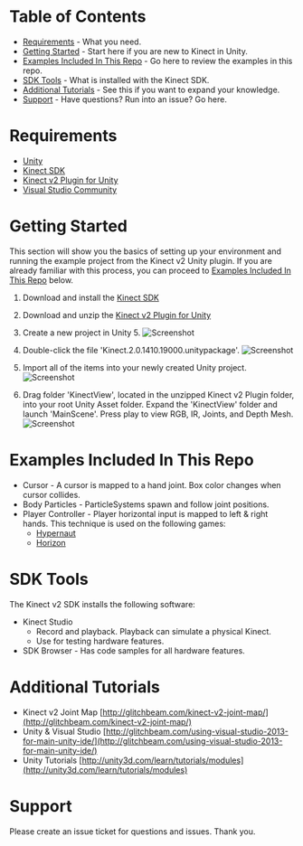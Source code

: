 # Table of Contents
- [Requirements](#requirements) - What you need.
- [Getting Started](#getting-started) - Start here if you are new to Kinect in Unity.
- [Examples Included In This Repo](#examples-included-in-this-repo) - Go here to review the examples in this repo.
- [SDK Tools](#sdk-tools) - What is installed with the Kinect SDK.
- [Additional Tutorials](#additional-tutorials) - See this if you want to expand your knowledge.
- [Support](#support) - Have questions?  Run into an issue?  Go here.

# Requirements
* [Unity](http://unity3d.com)
* [Kinect SDK](http://www.microsoft.com/en-us/download/details.aspx?id=44561)
* [Kinect v2 Plugin for Unity](http://go.microsoft.com/fwlink/?LinkID=513177)
* [Visual Studio Community](http://visualstudio.com)

# Getting Started
This section will show you the basics of setting up your environment and running the example project from the Kinect v2 Unity plugin.  If you are already familiar with this process, you can proceed to [Examples Included In This Repo](#Examples-Included-In-This-Repo) below.

1.  Download and install the [Kinect SDK](http://www.microsoft.com/en-us/download/details.aspx?id=44561)
2.  Download and unzip the [Kinect v2 Plugin for Unity](http://go.microsoft.com/fwlink/?LinkID=513177)
3.  Create a new project in Unity 5.
![Screenshot](https://glitchbeam.blob.core.windows.net/media/2015/05/kinect00.png)

4.  Double-click the file 'Kinect.2.0.1410.19000.unitypackage'.
![Screenshot](https://glitchbeam.blob.core.windows.net/media/2015/05/kinect01.png)

5.  Import all of the items into your newly created Unity project.
![Screenshot](https://glitchbeam.blob.core.windows.net/media/2015/05/kinect02.png)

6.  Drag folder 'KinectView', located in the unzipped Kinect v2 Plugin folder, into your root Unity Asset folder.  Expand the 'KinectView' folder and launch 'MainScene'.  Press play to view RGB, IR, Joints, and Depth Mesh.
![Screenshot](https://glitchbeam.blob.core.windows.net/media/2015/05/kinect03.png)

# Examples Included In This Repo
* Cursor - A cursor is mapped to a hand joint.  Box color changes when cursor collides.
* Body Particles - ParticleSystems spawn and follow joint positions.
* Player Controller - Player horizontal input is mapped to left & right hands.  This technique is used on the following games:
  * [Hypernaut](http://glitchbeam.com/games/hypernaut/)
  * [Horizon](http://glitchbeam.com/games/horizon/)

# SDK Tools
The Kinect v2 SDK installs the following software:
* Kinect Studio
  * Record and playback.  Playback can simulate a physical Kinect.
  * Use for testing hardware features.
* SDK Browser - Has code samples for all hardware features.

# Additional Tutorials
* Kinect v2 Joint Map [http://glitchbeam.com/kinect-v2-joint-map/](http://glitchbeam.com/kinect-v2-joint-map/)
* Unity & Visual Studio [http://glitchbeam.com/using-visual-studio-2013-for-main-unity-ide/](http://glitchbeam.com/using-visual-studio-2013-for-main-unity-ide/)
* Unity Tutorials [http://unity3d.com/learn/tutorials/modules](http://unity3d.com/learn/tutorials/modules)

# Support
Please create an issue ticket for questions and issues.  Thank you.
